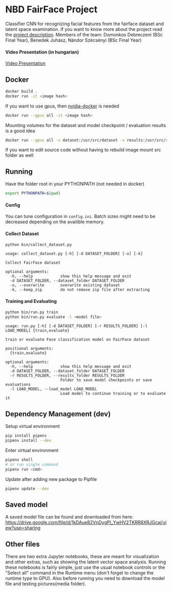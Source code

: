 # NBD FairFace Project

Classifier CNN for recognizing facial features from the fairface dataset and latent space examination.
If you want to know more about the project read the [project description](project_description.md).
Members of the team: Domonkos Debreczeni (BSc Final Year), Benedek Juhász, Nándor Szécsényi (BSc Final Year)

#### Video Presentation (in hungarian)
[Video Presentation](https://www.youtube.com/watch?v=75rTun1YNEw)


## Docker
```bash
docker build .
docker run -it <image hash>
```
If you want to use gpus, then [nvidia-docker](https://github.com/NVIDIA/nvidia-docker) is needed
```bash
docker run --gpus all -it <image hash>
```
Mounting volumes for the dataset and model checkpoint / evaluation results is a good idea
```bash
docker run --gpus all -v dataset:/usr/src/dataset -v results:/usr/src/results <image hash>
```
If you want to edit source code without having to rebuild image mount src folder as well

## Running
Have the folder root in your PYTHONPATH (not needed in docker)
```bash
export PYTHONPATH=$(pwd)
```


#### Config
You can tune configuration in `config.ini`.
Batch sizes might need to be decreased depending on the availible memory.

#### Collect Dataset
```bash
python bin/collect_dataset.py
```
```
usage: collect_dataset.py [-h] [-d DATASET_FOLDER] [-o] [-k]

Collect FairFace dataset

optional arguments:
  -h, --help            show this help message and exit
  -d DATASET_FOLDER, --dataset_folder DATASET_FOLDER
  -o, --overwrite       overwrite existing dataset
  -k, --keep_zip        do not remove zip file after extracting
```

#### Training and Evaluating
```bash
python bin/run.py train
python bin/run.py evaluate -l <model file>
```
```
usage: run.py [-h] [-d DATASET_FOLDER] [-r RESULTS_FOLDER] [-l LOAD_MODEL] {train,evaluate}

train or evaluate Face classification model on FairFace dataset

positional arguments:
  {train,evaluate}

optional arguments:
  -h, --help            show this help message and exit
  -d DATASET_FOLDER, --dataset_folder DATASET_FOLDER
  -r RESULTS_FOLDER, --results_folder RESULTS_FOLDER
                        Folder to save model checkpoints or save evaluations
  -l LOAD_MODEL, --load_model LOAD_MODEL
                        Load model to continue training or to evaluate it
```

## Dependency Management (dev)
Setup virtual environment
```bash
pip install pipenv
pipenv install --dev
```
Enter virtual environment
```bash
pipenv shell
# or run single command
pipenv run <cmd>
```
Update after adding new package to Pipfile
```bash
pipenv update --dev
```
## Saved model
A saved model file can be found and downloaded from here: https://drive.google.com/file/d/1kDAue82VnDygPI_YwHV2TKRR8XRJGcaj/view?usp=sharing
## Other files
There are two extra Jupyter notebooks, these are meant for visualization and other extras, such as showing the latent vector space analysis. Running these notebooks is fairly simple, just use the usual notebook controls or the "Select all" command in the Runtime menu (don't forget to change the runtime type to GPU). Also before running you need to download the model file and testing pictures(media folder).
